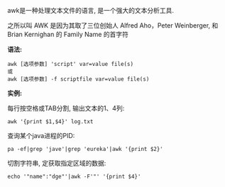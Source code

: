 awk是一种处理文本文件的语言, 是一个强大的文本分析工具.

之所以叫 AWK 是因为其取了三位创始人 Alfred Aho，Peter Weinberger, 和 Brian Kernighan 的 Family Name 的首字符

**语法:**

```
awk [选项参数] 'script' var=value file(s)
或
awk [选项参数] -f scriptfile var=value file(s)
```

**实例:**

每行按空格或TAB分割, 输出文本的1、4列:

```
awk '{print $1,$4}' log.txt
```

查询某个java进程的PID:

```
pa -ef|grep 'jave'|grep 'eureka'|awk '{print $2}'
```

切割字符串, 定获取指定区域的数据:

```
echo '"name":"dge"'|awk -F'"' '{print $4}'
```

